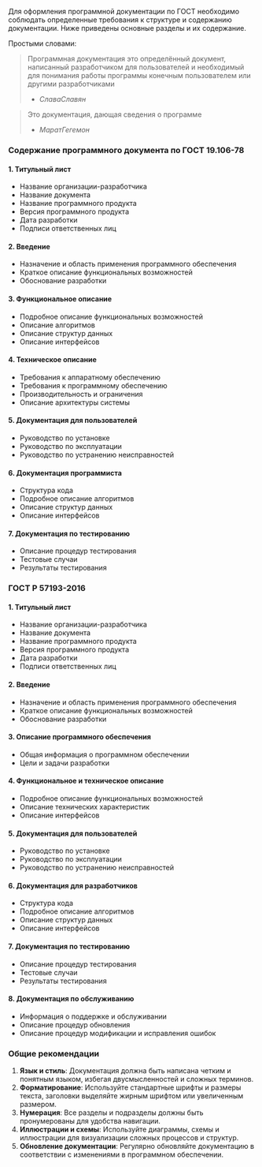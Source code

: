 Для оформления программной документации по ГОСТ  необходимо соблюдать определенные требования к структуре и содержанию документации. Ниже приведены основные разделы и их содержание.

Простыми словами: 

> Программная документация это определённый документ, написанный разработчиком для пользователей и необходимый для понимания работы программы конечным пользователем или другими разработчиками
> 
> - *СлаваСлавян*

> Это документация, дающая сведения о программе
> 
> - *МаратГегемон*
### Содержание программного документа по ГОСТ 19.106-78

#### 1. Титульный лист

- Название организации-разработчика
- Название документа
- Название программного продукта
- Версия программного продукта
- Дата разработки
- Подписи ответственных лиц

#### 2. Введение

- Назначение и область применения программного обеспечения
- Краткое описание функциональных возможностей
- Обоснование разработки

#### 3. Функциональное описание

- Подробное описание функциональных возможностей
- Описание алгоритмов
- Описание структур данных
- Описание интерфейсов

#### 4. Техническое описание

- Требования к аппаратному обеспечению
- Требования к программному обеспечению
- Производительность и ограничения
- Описание архитектуры системы

#### 5. Документация для пользователей

- Руководство по установке
- Руководство по эксплуатации
- Руководство по устранению неисправностей

#### 6. Документация программиста

- Структура кода
- Подробное описание алгоритмов
- Описание структур данных
- Описание интерфейсов

#### 7. Документация по тестированию

- Описание процедур тестирования
- Тестовые случаи
- Результаты тестирования

### ГОСТ Р 57193-2016

#### 1. Титульный лист

- Название организации-разработчика
- Название документа
- Название программного продукта
- Версия программного продукта
- Дата разработки
- Подписи ответственных лиц

#### 2. Введение

- Назначение и область применения программного обеспечения
- Краткое описание функциональных возможностей
- Обоснование разработки

#### 3. Описание программного обеспечения

- Общая информация о программном обеспечении
- Цели и задачи разработки

#### 4. Функциональное и техническое описание

- Подробное описание функциональных возможностей
- Описание технических характеристик
- Описание интерфейсов

#### 5. Документация для пользователей

- Руководство по установке
- Руководство по эксплуатации
- Руководство по устранению неисправностей

#### 6. Документация для разработчиков

- Структура кода
- Подробное описание алгоритмов
- Описание структур данных
- Описание интерфейсов

#### 7. Документация по тестированию

- Описание процедур тестирования
- Тестовые случаи
- Результаты тестирования

#### 8. Документация по обслуживанию

- Информация о поддержке и обслуживании
- Описание процедур обновления
- Описание процедур модификации и исправления ошибок

### Общие рекомендации

1. **Язык и стиль**: Документация должна быть написана четким и понятным языком, избегая двусмысленностей и сложных терминов.
2. **Форматирование**: Используйте стандартные шрифты и размеры текста, заголовки выделяйте жирным шрифтом или увеличенным размером.
3. **Нумерация**: Все разделы и подразделы должны быть пронумерованы для удобства навигации.
4. **Иллюстрации и схемы**: Используйте диаграммы, схемы и иллюстрации для визуализации сложных процессов и структур.
5. **Обновление документации**: Регулярно обновляйте документацию в соответствии с изменениями в программном обеспечении.